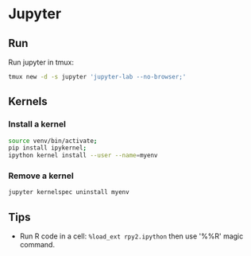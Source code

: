 # Jupyter

## Run

Run jupyter in tmux:

``` bash
tmux new -d -s jupyter 'jupyter-lab --no-browser;'
```

## Kernels

### Install a kernel

```bash
source venv/bin/activate;
pip install ipykernel;
ipython kernel install --user --name=myenv
```

### Remove a kernel

```bash
jupyter kernelspec uninstall myenv
```

## Tips

- Run R code in a cell: `%load_ext rpy2.ipython` then use '%%R' magic command.
